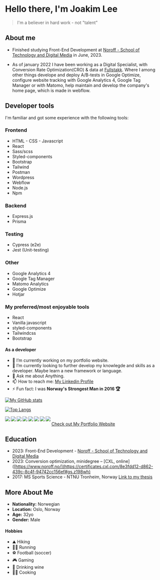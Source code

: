 # Hello there, I'm Joakim Lee

> I'm a believer in hard work - not "talent"

## About me

- Finished studying Front-End Development at [Noroff - School of Technology and Digital Media](https://www.noroff.no/) in June, 2023.

- As of january 2022 I have been working as a Digital Specialist, with Conversion Rate Optimization(CRO) & data at [Fullstakk](https://www.fullstakk.no/). Where I among other things develope and deploy A/B-tests in Google Optimize, configure website tracking with Google Analytics 4, Google Tag Manager or with Matomo, help maintain and develop the company's home page, which is made in webflow.

## Developer tools

I'm familiar and got some experience with the following tools:

### Frontend
* HTML - CSS - Javascript
* React
* Sass/scss
* Styled-components
* Bootstrap
* Tailwind
* Postman
* Wordpress
* Webflow
* Node.js
* Npm

### Backend
* Express.js
* Prisma

### Testing
* Cypress (e2e)
* Jest (Unit-testing)

### Other
* Google Analytics 4
* Google Tag Manager
* Matomo Analytics
* Google Optimize
* Hotjar

### My preferred/most enjoyable tools
* React 
* Vanilla javascript
* styled-components
* Tailwindcss
* Bootstrap

#### As a developer

- 🔭 I’m currently working on my portfolio website.
- 🌱 I’m currently looking to further develop my knowlegde and skills as a developer. Maybe learn a new framework or language.
- 💬 Ask me about Anything.
- 📫 How to reach me: [My Linkedin Profile](https://www.linkedin.com/in/joakim-lee-sletten-14381621a/)
- ⚡ Fun fact: I was **Norway's Strongest Man in 2016 🏆**

[![My GitHub stats](https://github-readme-stats.vercel.app/api?username=joakimlees)](https://github.com/joakimlees/github-readme-stats)

[![Top Langs](https://github-readme-stats.vercel.app/api/top-langs/?username=joakimlees&layout=compact)](https://github.com/joakimlees/github-readme-stats)

<img align="left" src="https://img.shields.io/badge/html5-%23E34F26.svg?style=for-the-badge&logo=html5&logoColor=white" />

<img align="left" src="https://img.shields.io/badge/css3-%231572B6.svg?style=for-the-badge&logo=css3&logoColor=white" />

<img align="left" src="https://img.shields.io/badge/javascript-%23323330.svg?style=for-the-badge&logo=javascript&logoColor=%23F7DF1E" />

<img align="left" src="https://img.shields.io/badge/react-%2320232a.svg?style=for-the-badge&logo=react&logoColor=%2361DAFB" />

<img align="left" src="https://img.shields.io/badge/SASS-hotpink.svg?style=for-the-badge&logo=SASS&logoColor=white" />

<img align="left" src="https://img.shields.io/badge/NPM-%23CB3837.svg?style=for-the-badge&logo=npm&logoColor=white" />

<img align="left" src="https://img.shields.io/badge/tailwindcss-%2338B2AC.svg?style=for-the-badge&logo=tailwind-css&logoColor=white" />

<img align="left" src="https://img.shields.io/badge/bootstrap-%238511FA.svg?style=for-the-badge&logo=bootstrap&logoColor=white" />

##

[Check out My Portfolio Website](https://stellar-platypus-59ad66.netlify.app)


## Education

- 2023: Front-End Development - [Noroff - School of Technology and Digital Media](https://www.noroff.no/)
- 2023: Conversion optimization, minidegree – [CXL, online]([https://www.noroff.no/](https://certificates.cxl.com/8e3fdd12-d862-439c-8c4f-94742cc156ef#gs.z198wh)
- 2017: MS Sports Science - NTNU Tronheim, Norway [Link to my thesis](https://ntnuopen.ntnu.no/ntnu-xmlui/handle/11250/2784461)

## More About Me

- **Nationality:** Norwegian
- **Location:** Oslo, Norway
- **Age:** 32yo
- **Gender:** Male

#### Hobbies

- ⛰️ Hiking
- 🏃‍♂️ Running
- ⚽ Football (soccer)
- 🎮 Gaming
- 🍷 Drinking wine
- 👨‍🍳 Cooking
